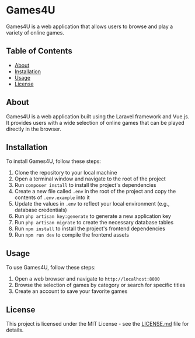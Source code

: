 # Games4U

Games4U is a web application that allows users to browse and play a variety of online games.

## Table of Contents

* [About](#about)
* [Installation](#installation)
* [Usage](#usage)
* [License](#license)

## About

Games4U is a web application built using the Laravel framework and Vue.js. It provides users with a wide selection of online games that can be played directly in the browser.


## Installation

To install Games4U, follow these steps:

1. Clone the repository to your local machine
2. Open a terminal window and navigate to the root of the project
3. Run `composer install` to install the project's dependencies
4. Create a new file called `.env` in the root of the project and copy the contents of `.env.example` into it
5. Update the values in `.env` to reflect your local environment (e.g., database credentials)
6. Run `php artisan key:generate` to generate a new application key
7. Run `php artisan migrate` to create the necessary database tables
8. Run `npm install` to install the project's frontend dependencies
9. Run `npm run dev` to compile the frontend assets

## Usage

To use Games4U, follow these steps:

1. Open a web browser and navigate to `http://localhost:8000`
2. Browse the selection of games by category or search for specific titles
3. Create an account to save your favorite games


## License

This project is licensed under the MIT License - see the [LICENSE.md](LICENSE.md) file for details.


